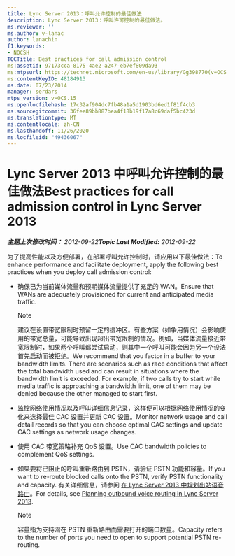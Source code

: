 ```yaml
---
title: Lync Server 2013：呼叫允许控制的最佳做法
description: Lync Server 2013：呼叫许可控制的最佳做法。
ms.reviewer: ''
ms.author: v-lanac
author: lanachin
f1.keywords:
- NOCSH
TOCTitle: Best practices for call admission control
ms:assetid: 97173cca-8175-4ae2-a247-eb7ef809da93
ms:mtpsurl: https://technet.microsoft.com/en-us/library/Gg398770(v=OCS.15)
ms:contentKeyID: 48184913
ms.date: 07/23/2014
manager: serdars
mtps_version: v=OCS.15
ms.openlocfilehash: 17c32af904dc7fb48a1a5d1903bd6ed1f81f4cb3
ms.sourcegitcommit: 36fee89bb887bea4f18b19f17a8c69daf5bc423d
ms.translationtype: MT
ms.contentlocale: zh-CN
ms.lasthandoff: 11/26/2020
ms.locfileid: "49436067"
---
```

# <a name="best-practices-for-call-admission-control-in-lync-server-2013"></a><span data-ttu-id="20cd1-103">Lync Server 2013 中呼叫允许控制的最佳做法</span><span class="sxs-lookup"><span data-stu-id="20cd1-103">Best practices for call admission control in Lync Server 2013</span></span>

<div data-xmlns="http://www.w3.org/1999/xhtml">

<div class="topic" data-xmlns="http://www.w3.org/1999/xhtml" data-msxsl="urn:schemas-microsoft-com:xslt" data-cs="https://msdn.microsoft.com/">

<div data-asp="https://msdn2.microsoft.com/asp">



</div>

<div id="mainSection">

<div id="mainBody"><span data-ttu-id="20cd1-104">

<span> </span></span><span class="sxs-lookup"><span data-stu-id="20cd1-104">

<span> </span></span></span>

<span data-ttu-id="20cd1-105">_**主题上次修改时间：** 2012-09-22_</span><span class="sxs-lookup"><span data-stu-id="20cd1-105">_**Topic Last Modified:** 2012-09-22_</span></span>

<span data-ttu-id="20cd1-106">为了提高性能以及方便部署，在部署呼叫允许控制时，请应用以下最佳做法：</span><span class="sxs-lookup"><span data-stu-id="20cd1-106">To enhance performance and facilitate deployment, apply the following best practices when you deploy call admission control:</span></span>

  - <span data-ttu-id="20cd1-107">确保已为当前媒体流量和预期媒体流量提供了充足的 WAN。</span><span class="sxs-lookup"><span data-stu-id="20cd1-107">Ensure that WANs are adequately provisioned for current and anticipated media traffic.</span></span>
    
    <div>
    

    > [!NOTE]  
    > <span data-ttu-id="20cd1-p101">建议在设置带宽限制时预留一定的缓冲区。有些方案（如争用情况）会影响使用的带宽总量，可能导致出现超出带宽限制的情况。例如，当媒体流量接近带宽限制时，如果两个呼叫都尝试启动，则其中一个呼叫可能会因为另一个设法首先启动而被拒绝。</span><span class="sxs-lookup"><span data-stu-id="20cd1-p101">We recommend that you factor in a buffer to your bandwidth limits. There are scenarios such as race conditions that affect the total bandwidth used and can result in situations where the bandwidth limit is exceeded. For example, if two calls try to start while media traffic is approaching a bandwidth limit, one of them may be denied because the other managed to start first.</span></span>

    
    </div>

  - <span data-ttu-id="20cd1-111">监控网络使用情况以及呼叫详细信息记录，这样便可以根据网络使用情况的变化来选择最佳 CAC 设置并更新 CAC 设置。</span><span class="sxs-lookup"><span data-stu-id="20cd1-111">Monitor network usage and call detail records so that you can choose optimal CAC settings and update CAC settings as network usage changes.</span></span>

  - <span data-ttu-id="20cd1-112">使用 CAC 带宽策略补充 QoS 设置。</span><span class="sxs-lookup"><span data-stu-id="20cd1-112">Use CAC bandwidth policies to complement QoS settings.</span></span>

  - <span data-ttu-id="20cd1-113">如果要将已阻止的呼叫重新路由到 PSTN，请验证 PSTN 功能和容量。</span><span class="sxs-lookup"><span data-stu-id="20cd1-113">If you want to re-route blocked calls onto the PSTN, verify PSTN functionality and capacity.</span></span> <span data-ttu-id="20cd1-114">有关详细信息，请参阅 [在 Lync Server 2013 中规划出站语音路由](lync-server-2013-planning-outbound-voice-routing.md)。</span><span class="sxs-lookup"><span data-stu-id="20cd1-114">For details, see [Planning outbound voice routing in Lync Server 2013](lync-server-2013-planning-outbound-voice-routing.md).</span></span>
    
    <div>
    

    > [!NOTE]  
    > <span data-ttu-id="20cd1-115">容量指为支持潜在 PSTN 重新路由而需要打开的端口数量。</span><span class="sxs-lookup"><span data-stu-id="20cd1-115">Capacity refers to the number of ports you need to open to support potential PSTN re-routing.</span></span>

    
    <span data-ttu-id="20cd1-116"></div>

</div>

<span> </span>

</div>

</div>

</span><span class="sxs-lookup"><span data-stu-id="20cd1-116"></div>

</div>

<span> </span>

</div>

</div>

</span></span></div>

